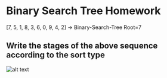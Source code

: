 # Binary Search Tree Homework
[7, 5, 1, 8, 3, 6, 0, 9, 4, 2] -> Binary-Search-Tree
Root=7
## Write the stages of the above sequence according to the sort type
![alt text](/img.png)